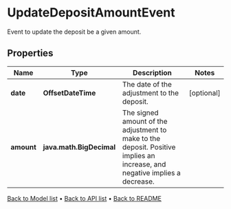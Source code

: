 

# UpdateDepositAmountEvent

Event to update the deposit be a given amount.

## Properties

| Name | Type | Description | Notes |
|------------ | ------------- | ------------- | -------------|
|**date** | **OffsetDateTime** | The date of the adjustment to the deposit. |  [optional] |
|**amount** | **java.math.BigDecimal** | The signed amount of the adjustment to make to the deposit. Positive implies an increase, and negative implies a decrease. |  |



[Back to Model list](../README.md#documentation-for-models) &#8226; [Back to API list](../README.md#documentation-for-api-endpoints) &#8226; [Back to README](../README.md)


